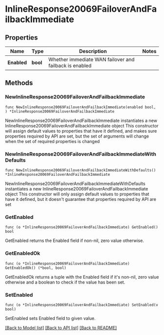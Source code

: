 # InlineResponse20069FailoverAndFailbackImmediate

## Properties

Name | Type | Description | Notes
------------ | ------------- | ------------- | -------------
**Enabled** | **bool** | Whether immediate WAN failover and failback is enabled | 

## Methods

### NewInlineResponse20069FailoverAndFailbackImmediate

`func NewInlineResponse20069FailoverAndFailbackImmediate(enabled bool, ) *InlineResponse20069FailoverAndFailbackImmediate`

NewInlineResponse20069FailoverAndFailbackImmediate instantiates a new InlineResponse20069FailoverAndFailbackImmediate object
This constructor will assign default values to properties that have it defined,
and makes sure properties required by API are set, but the set of arguments
will change when the set of required properties is changed

### NewInlineResponse20069FailoverAndFailbackImmediateWithDefaults

`func NewInlineResponse20069FailoverAndFailbackImmediateWithDefaults() *InlineResponse20069FailoverAndFailbackImmediate`

NewInlineResponse20069FailoverAndFailbackImmediateWithDefaults instantiates a new InlineResponse20069FailoverAndFailbackImmediate object
This constructor will only assign default values to properties that have it defined,
but it doesn't guarantee that properties required by API are set

### GetEnabled

`func (o *InlineResponse20069FailoverAndFailbackImmediate) GetEnabled() bool`

GetEnabled returns the Enabled field if non-nil, zero value otherwise.

### GetEnabledOk

`func (o *InlineResponse20069FailoverAndFailbackImmediate) GetEnabledOk() (*bool, bool)`

GetEnabledOk returns a tuple with the Enabled field if it's non-nil, zero value otherwise
and a boolean to check if the value has been set.

### SetEnabled

`func (o *InlineResponse20069FailoverAndFailbackImmediate) SetEnabled(v bool)`

SetEnabled sets Enabled field to given value.



[[Back to Model list]](../README.md#documentation-for-models) [[Back to API list]](../README.md#documentation-for-api-endpoints) [[Back to README]](../README.md)


